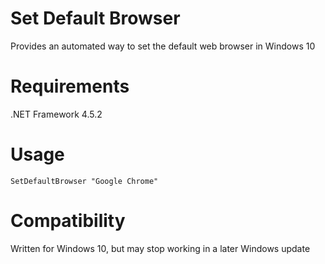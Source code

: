 # Set Default Browser
Provides an automated way to set the default web browser in Windows 10

# Requirements
.NET Framework 4.5.2

# Usage
`SetDefaultBrowser "Google Chrome"`

# Compatibility
Written for Windows 10, but may stop working in a later Windows update
